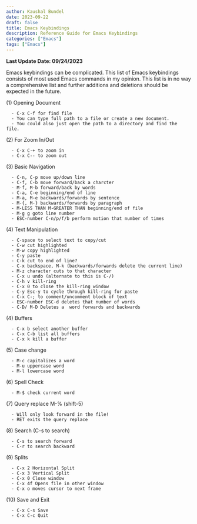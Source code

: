 ```yaml
---
author: Kaushal Bundel
date: 2023-09-22
draft: false
title: Emacs Keybindings
description: Reference Guide for Emacs Keybindings
categories: ["Emacs"]
tags: ["Emacs"]
---
```


**Last Update Date: 09/24/2023**

Emacs keybindings  can be complicated. This list of Emacs keybindings consists of most used Emacs commands in my opinion. This list is in no way a comprehensive list and further additions and deletions should be expected in the future. 


(1) Opening Document

      - C-x C-f for find file
      - You can type full path to a file or create a new document.
      - You could also just open the path to a directory and find the file.

(2) For Zoom In/Out 

      - C-x C-+ to zoom in
      - C-x C-- to zoom out
    
(3) Basic Navigation

      - C-n, C-p move up/down line
      - C-f, C-b move forward/back a charcter
      - M-f, M-b forward/back by words
      - C-a, C-e beginning/end of line
      - M-a, M-e backwards/forwards by sentence
      - M-{, M-} backwards/forwards by paragraph
      - M-LESS THAN M-GREATER THAN beginning/end of file
      - M-g g goto line number
      - ESC-number C-n/p/f/b perform motion that number of times
      
(4) Text Manipulation

      - C-space to select text to copy/cut
      - C-w cut highlighted
      - M-w copy highlighted
      - C-y paste
      - C-k cut to end of line?
      - C-x backspace, M-k (backwards/forwards delete the current line)
      - M-z character cuts to that character
      - C-x u undo (alternate to this is C-/)
      - C-h v kill-ring
      - C-x 0 to close the kill-ring window
      - C-y Esc-y to cycle through kill-ring for paste
      - C-x C-; to comment/uncomment block of text
      - ESC-number ESC-d deletes that number of words
      - C-D/ M-D Deletes a  word forwards and backwards
      
(4) Buffers

      - C-x b select another buffer
      - C-x C-b list all buffers
      - C-x k kill a buffer
      
(5) Case change

      - M-c capitalizes a word
      - M-u uppercase word
      - M-l lowercase word
      
(6) Spell Check

      - M-$ check current word
      
(7) Query replace M-% (shift-5)

      - Will only look forward in the file!
      - RET exits the query replace
      
(8) Search (C-s to search)

      - C-s to search forward
      - C-r to search backward
      
(9) Splits

      - C-x 2 Horizontal Split
      - C-x 3 Vertical Split
      - C-x 0 Close window
      - C-x 4f Opens file in other window
      - C-x o moves cursor to next frame
      
(10) Save and Exit

      - C-x C-s Save
      - C-x C-c Quit

